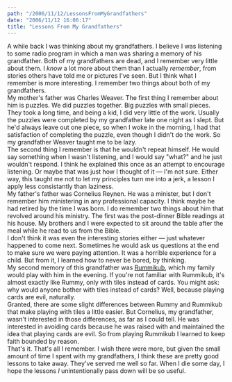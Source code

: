 ```yaml
---
path: "/2006/11/12/LessonsFromMyGrandfathers" 
date: "2006/11/12 16:06:17" 
title: "Lessons From My Grandfathers" 
---
```

A while back I was thinking about my grandfathers. I believe I was listening to some radio program in which a man was sharing a memory of his grandfather. Both of my grandfathers are dead, and I remember very little about them. I *know* a lot more about them than I actually *remember*, from stories others have told me or pictures I've seen. But I think what I remember is more interesting. I remember two things about both of my grandfathers.<br>My mother's father was Charles Weaver. The first thing I remember about him is puzzles. We did puzzles together. Big puzzles with small pieces. They took a long time, and being a kid, I did very little of the work. Usually the puzzles were completed by my grandfather late one night as I slept. But he'd always leave out one piece, so when I woke in the morning, I had that satisfaction of completing the puzzle, even though I didn't do the work. So my grandfather Weaver taught me to be lazy.<br>The second thing I remember is that he wouldn't repeat himself. He would say something when I wasn't listening, and I would say "what?" and he just wouldn't respond. I think he explained this once as an attempt to encourage listening. Or maybe that was just how I thought of it &#8212; I'm not sure. Either way, this taught me not to let my principles turn me into a jerk, a lesson I apply less consistantly than laziness.<br>My father's father was Cornelius Reynen. He was a minister, but I don't remember him ministering in any professional capacity. I think maybe he had retired by the time I was born. I do remember two things about him that revolved around his ministry. The first was the post-dinner Bible readings at his house. My brothers and I were expected to sit around the table after the meal while he read to us from the Bible.<br>I don't think it was even the interesting stories either &#8212; just whatever happened to come next. Sometimes he would ask us questions at the end to make sure we were paying attention. It was a horrible experience for a child. But from it, I learned how to never be bored, by thinking.<br>My second memory of this grandfather was <a href="http://en.wikipedia.org/wiki/Rummikub">Rummikub</a>, which my family would play with him in the evening. If you're not familiar with Rummikub, it's almost exactly like Rummy, only with tiles instead of cards. You might ask: why would anyone bother with tiles instead of cards? Well, because playing cards are evil, naturally.<br>Granted, there are some slight differences between Rummy and Rummikub that make playing with tiles a little easier. But Cornelius, my grandfather, wasn't interested in those differences, as far as I could tell. He was interested in avoiding cards because he was raised with and maintained the idea that playing cards are evil. So from playing Rummikub I learned to keep faith bounded by reason.<br>That's it. That's all I remember. I wish there were more, but given the small amount of time I spent with my grandfathers, I think these are pretty good lessons to take away. They've served me well so far. When I die some day, I hope the lessons *I* unintentionally pass down will be so useful.
